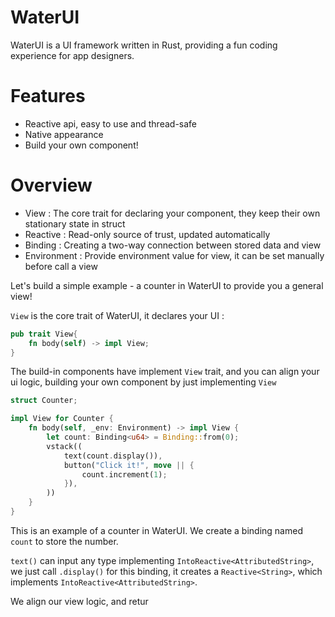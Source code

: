 # WaterUI

WaterUI is a UI framework written in Rust, providing a fun coding experience for app designers.

# Features
- Reactive api, easy to use and thread-safe
- Native appearance
- Build your own component!

# Overview
- View : The core trait for declaring your component, they keep their own stationary state in struct
- Reactive<T> : Read-only source of trust, updated automatically
- Binding<T> : Creating a two-way connection between stored data and view
- Environment : Provide environment value for view, it can be set manually before call a view

Let's build a simple example - a counter in WaterUI to provide you a general view!
 
`View` is the core trait of WaterUI, it declares your UI :
```rust
pub trait View{
    fn body(self) -> impl View;
}
```

The build-in components have implement `View` trait, and you can align your ui logic,
building your own component by just implementing `View`

```rust
struct Counter;

impl View for Counter {
    fn body(self, _env: Environment) -> impl View {
        let count: Binding<u64> = Binding::from(0);
        vstack((
            text(count.display()),
            button("Click it!", move || {
                count.increment(1);
            }),
        ))
    }
}

```

This is an example of a counter in WaterUI. We create a binding named `count` to store the number.

`text()` can input any type implementing `IntoReactive<AttributedString>`, we just call `.display()` for this binding,
it creates a `Reactive<String>`, which implements `IntoReactive<AttributedString>`.

We align our view logic, and retur
